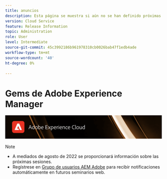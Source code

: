 ```yaml
---
title: anuncios
description: Esta página se muestra si aún no se han definido próximas sesiones.
version: Cloud Service
feature: Release Information
topic: Administration
role: User
level: Intermediate
source-git-commit: 45c3992186b961978310cb0026bab47f1edb4ade
workflow-type: tm+mt
source-wordcount: '40'
ht-degree: 0%

---
```


# Gems de Adobe Experience Manager

![](/help/assets/ADX_Gems.png)

>[!NOTE]
>
>* A mediados de agosto de 2022 se proporcionará información sobre las próximas sesiones.
>* Regístrese en [Grupo de usuarios AEM Adobe](https://aem-augs.adobe.com/) para recibir notificaciones automáticamente en futuros seminarios web.